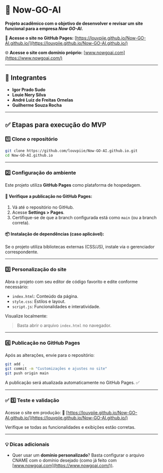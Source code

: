 # 🚀 Now-GO-AI

**Projeto acadêmico com o objetivo de desenvolver e revisar um site funcional para a empresa *Now GO-AI*.**

🔗 **Acesse o site no GitHub Pages:**
[https://louvpiie.github.io/Now-GO-AI.github.io/](https://louvpiie.github.io/Now-GO-AI.github.io/)

🌐 **Acesse o site com domínio próprio:**
[www.nowgoai.com](https://www.nowgoai.com/)

---

## 👥 Integrantes

* **Igor Prado Sudo**
* **Louie Nery Silva**
* **André Luiz de Freitas Ornelas**
* **Guilherme Souza Rocha**

---

## ✅ Etapas para execução do MVP

### 1️⃣ Clone o repositório

```bash
git clone https://github.com/louvpiie/Now-GO-AI.github.io.git
cd Now-GO-AI.github.io
```

---

### 2️⃣ Configuração do ambiente

Este projeto utiliza **GitHub Pages** como plataforma de hospedagem.

#### 🔧 Verifique a publicação no GitHub Pages:

1. Vá até o repositório no GitHub.
2. Acesse **Settings > Pages**.
3. Certifique-se de que a branch configurada está como `main` (ou a branch correta).

#### 📦 Instalação de dependências (caso aplicável):

Se o projeto utiliza bibliotecas externas (CSS/JS), instale via o gerenciador correspondente.

---

### 3️⃣ Personalização do site

Abra o projeto com seu editor de código favorito e edite conforme necessário:

* `index.html`: Conteúdo da página.
* `style.css`: Estilos e layout.
* `script.js`: Funcionalidades e interatividade.

Visualize localmente:

> Basta abrir o arquivo `index.html` no navegador.

---

### 4️⃣ Publicação no GitHub Pages

Após as alterações, envie para o repositório:

```bash
git add .
git commit -m "Customizações e ajustes no site"
git push origin main
```

A publicação será atualizada automaticamente no GitHub Pages. ✅

---

### ✅ 5️⃣ Teste e validação

Acesse o site em produção:
🔗 [https://louvpiie.github.io/Now-GO-AI.github.io/](https://louvpiie.github.io/Now-GO-AI.github.io/)

Verifique se todas as funcionalidades e exibições estão corretas.

---

### 💡 Dicas adicionais

* Quer usar um **domínio personalizado**?
  Basta configurar o arquivo CNAME com o domínio desejado (como já feito com [www.nowgoai.com](https://www.nowgoai.com/)).
